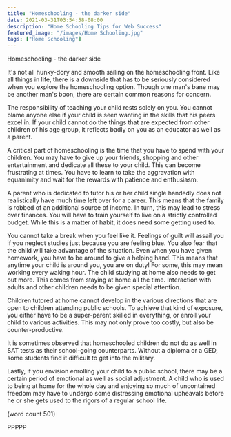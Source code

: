 ```yaml
---
title: "Homeschooling - the darker side"
date: 2021-03-31T03:54:58-08:00
description: "Home Schooling Tips for Web Success"
featured_image: "/images/Home Schooling.jpg"
tags: ["Home Schooling"]
---
```


Homeschooling - the darker side

It's not all hunky-dory and smooth sailing on the homeschooling
front. Like all things in life, there is a downside that has to be 
seriously considered when you explore the homeschooling option. 
Though one man's bane may be another man's boon, there are certain 
common reasons for concern.

The responsibility of teaching your child rests solely on you. You 
cannot blame anyone else if your child is seen wanting in the 
skills that his peers excel in. If your child cannot do the things 
that are expected from other children of his age group, it 
reflects badly on you as an educator as well as a parent.

A critical part of homeschooling is the time that you have to 
spend with your children. You may have to give up your friends, 
shopping and other entertainment and dedicate all these to your 
child. This can become frustrating at times. You have to learn to 
take the aggravation with equanimity and wait for the rewards with 
patience and enthusiasm. 

A parent who is dedicated to tutor his or her child single 
handedly does not realistically have much time left over for a 
career. This means that the family is robbed of an additional 
source of income. In turn, this may lead to stress over finances. 
You will have to train yourself to live on a strictly controlled 
budget. While this is a matter of habit, it does need some getting 
used to. 

You cannot take a break when you feel like it. Feelings of guilt 
will assail you if you neglect studies just because you are 
feeling blue. You also fear that the child will take advantage of 
the situation. Even when you have given homework, you have to be 
around to give a helping hand. This means that anytime your child 
is around you, you are on duty! For some, this may mean working 
every waking hour. The child studying at home also needs to get 
out more. This comes from staying at home all the time. 
Interaction with adults and other children needs to be given 
special attention.

Children tutored at home cannot develop in the various directions 
that are open to children attending public schools. To achieve 
that kind of exposure, you either have to be a super-parent 
skilled in everything, or enroll your child to various activities. 
This may not only prove too costly, but also be 
counter-productive.

It is sometimes observed that homeschooled children do not do as 
well in SAT tests as their school-going counterparts. Without a 
diploma or a GED, some students find it difficult to get into the 
military. 

Lastly, if you envision enrolling your child to a public school, 
there may be a certain period of emotional as well as social 
adjustment. A child who is used to being at home for the whole day 
and enjoying so much of uncontained freedom may have to undergo 
some distressing emotional upheavals before he or she gets used to 
the rigors of a regular school life. 

(word count 501)

PPPPP

